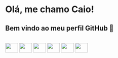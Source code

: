 # Olá, me chamo Caio! 
## Bem vindo ao meu perfil GitHub 👋

<div style="display: inline_block"><br>
          <img height="30" width="40" src="https://cdn.jsdelivr.net/gh/devicons/devicon@latest/icons/html5/html5-original.svg" />
          <img height="30" width="40" src="https://cdn.jsdelivr.net/gh/devicons/devicon@latest/icons/css3/css3-original.svg" />
          <img height="30" width="40" src="https://cdn.jsdelivr.net/gh/devicons/devicon@latest/icons/javascript/javascript-original.svg" />
          <img height="30" width="40" src="https://cdn.jsdelivr.net/gh/devicons/devicon@latest/icons/react/react-original.svg" />
          <img height="30" width="40" src="https://cdn.jsdelivr.net/gh/devicons/devicon@latest/icons/vuejs/vuejs-original.svg" />
          <img height="30" width="40" src="https://cdn.jsdelivr.net/gh/devicons/devicon@latest/icons/java/java-original.svg" />
</div>
          

          

          
          
          

<!--
**caioalvesp/caioalvesp** is a ✨ _special_ ✨ repository because its `README.md` (this file) appears on your GitHub profile.

Here are some ideas to get you started:

- 🔭 I’m currently working on ...
- 🌱 I’m currently learning ...
- 👯 I’m looking to collaborate on ...
- 🤔 I’m looking for help with ...
- 💬 Ask me about ...
- 📫 How to reach me: ...
- 😄 Pronouns: ...
- ⚡ Fun fact: ...
-->
